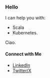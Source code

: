 ### Hello

I can help you with:
- Scala
- Kubernetes.

Ciao.

#### Connect with Me

- [LinkedIn](https://www.linkedin.com/in/selva-julio/)
- [Twitter/X](https://twitter.com/julio_selva_)
  
